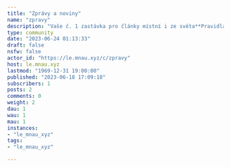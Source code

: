 ```yaml
---
title: "Zprávy a noviny" 
name: "zpravy"
description: "Vaše č. 1 zastávka pro články místní i ze světa**Pravidla**- Název příspěvku (nikoli článku) musí být česky- Pokuste se přidat nějaký výtažek ze článku "
type: community
date: "2023-06-24 01:13:33"
draft: false
nsfw: false
actor_id: "https://le.mnau.xyz/c/zpravy"
host: le.mnau.xyz
lastmod: "1969-12-31 19:00:00"
published: "2023-06-18 17:09:18"
subscribers: 1
posts: 2
comments: 0
weight: 2
dau: 1
wau: 1
mau: 1
instances:
- "le_mnau_xyz"
tags: 
- "le_mnau_xyz"

---
```


